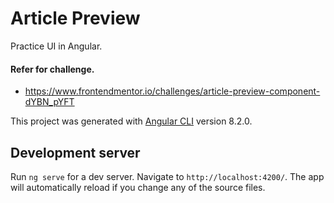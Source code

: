 # Article Preview

Practice UI in Angular.

#### Refer for challenge.
  - https://www.frontendmentor.io/challenges/article-preview-component-dYBN_pYFT

This project was generated with [Angular CLI](https://github.com/angular/angular-cli) version 8.2.0.

## Development server

Run `ng serve` for a dev server. Navigate to `http://localhost:4200/`. The app will automatically reload if you change any of the source files.


